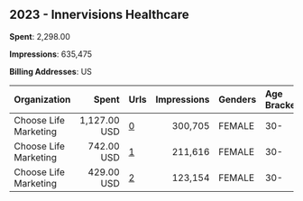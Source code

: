 ## 2023 - Innervisions Healthcare 
**Spent**: 2,298.00

**Impressions**: 635,475

**Billing Addresses**: US

|Organization|Spent|Urls|Impressions|Genders|Age Brackets|Country Codes|
|:---|---:|:---|---:|:---|:---|:---|
|Choose Life Marketing|1,127.00 USD|[0](https://www.snap.com/political-ads/asset/1548e3e887307c1c99631b28ba16ebeb2d9783550bf46f882130861d263fbc57?mediaType=mp4)|300,705|FEMALE|30-|united states|
|Choose Life Marketing|742.00 USD|[1](https://www.snap.com/political-ads/asset/152bde6b20d808616298223d5267e5a3cd40429c55b360549eb396619d3cd199?mediaType=mp4)|211,616|FEMALE|30-|united states|
|Choose Life Marketing|429.00 USD|[2](https://www.snap.com/political-ads/asset/2afd1a80c6b1b2601105a38b0549391f51827538d5f212a15c4fe9512164d81f?mediaType=jpg)|123,154|FEMALE|30-|united states|
